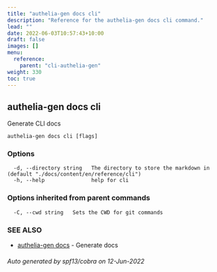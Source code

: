 ```yaml
---
title: "authelia-gen docs cli"
description: "Reference for the authelia-gen docs cli command."
lead: ""
date: 2022-06-03T10:57:43+10:00
draft: false
images: []
menu:
  reference:
    parent: "cli-authelia-gen"
weight: 330
toc: true
---
```


## authelia-gen docs cli

Generate CLI docs

```
authelia-gen docs cli [flags]
```

### Options

```
  -d, --directory string   The directory to store the markdown in (default "./docs/content/en/reference/cli")
  -h, --help               help for cli
```

### Options inherited from parent commands

```
  -C, --cwd string   Sets the CWD for git commands
```

### SEE ALSO

* [authelia-gen docs](authelia-gen_docs.md)	 - Generate docs

###### Auto generated by spf13/cobra on 12-Jun-2022
